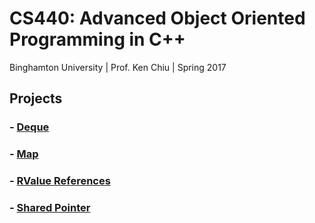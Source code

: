 # CS440: Advanced Object Oriented Programming in C++

Binghamton University | Prof. Ken Chiu | Spring 2017

## Projects

### - [Deque](./deque/)

### - [Map](./map/)

### - [RValue References](./rvalue/)

### - [Shared Pointer](./sharedptr/)
